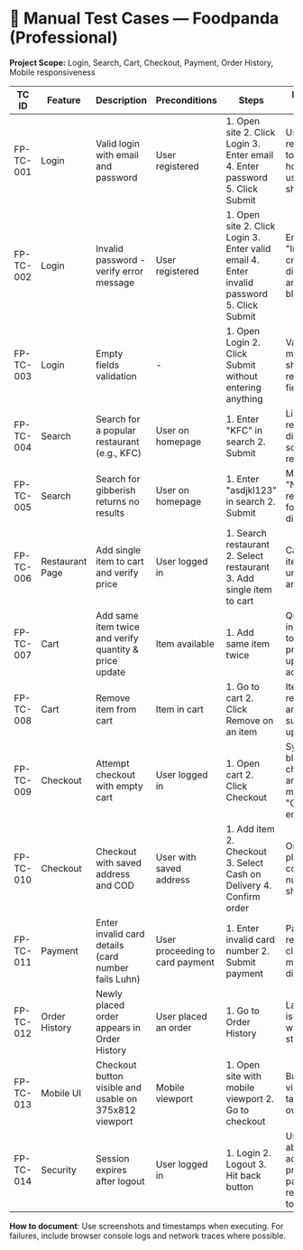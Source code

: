 # 🧾 Manual Test Cases — Foodpanda (Professional)

**Project Scope:** Login, Search, Cart, Checkout, Payment, Order History, Mobile responsiveness

| TC ID | Feature | Description | Preconditions | Steps | Expected Result | Status |
|-------|---------|-------------|---------------|-------|-----------------|--------|
| FP-TC-001 | Login | Valid login with email and password | User registered | 1. Open site 2. Click Login 3. Enter email 4. Enter password 5. Click Submit | User is redirected to homepage; user name shown | Pass |
| FP-TC-002 | Login | Invalid password - verify error message | User registered | 1. Open site 2. Click Login 3. Enter valid email 4. Enter invalid password 5. Click Submit | Error: "Invalid credentials" displayed and login blocked | Fail |
| FP-TC-003 | Login | Empty fields validation | - | 1. Open Login 2. Click Submit without entering anything | Validation messages shown for required fields | Pass |
| FP-TC-004 | Search | Search for a popular restaurant (e.g., KFC) | User on homepage | 1. Enter "KFC" in search 2. Submit | List of KFC restaurants displayed sorted by relevance | Pass |
| FP-TC-005 | Search | Search for gibberish returns no results | User on homepage | 1. Enter "asdjkl123" in search 2. Submit | Message "No restaurants found" displayed | Pass |
| FP-TC-006 | Restaurant Page | Add single item to cart and verify price | User logged in | 1. Search restaurant 2. Select restaurant 3. Add single item to cart | Cart shows item, correct unit price and subtotal | Pass |
| FP-TC-007 | Cart | Add same item twice and verify quantity & price update | Item available | 1. Add same item twice | Quantity increments to 2; total price updated accordingly | Fail |
| FP-TC-008 | Cart | Remove item from cart | Item in cart | 1. Go to cart 2. Click Remove on an item | Item removed and cart subtotal updated | Pass |
| FP-TC-009 | Checkout | Attempt checkout with empty cart | User logged in | 1. Open cart 2. Click Checkout | System blocks checkout and shows message "Cart is empty" | Pass |
| FP-TC-010 | Checkout | Checkout with saved address and COD | User with saved address | 1. Add item 2. Checkout 3. Select Cash on Delivery 4. Confirm order | Order placed; confirmation number shown | Pass |
| FP-TC-011 | Payment | Enter invalid card details (card number fails Luhn) | User proceeding to card payment | 1. Enter invalid card number 2. Submit payment | Payment rejected; clear error message displayed | Pass |
| FP-TC-012 | Order History | Newly placed order appears in Order History | User placed an order | 1. Go to Order History | Latest order is visible with correct status | Fail |
| FP-TC-013 | Mobile UI | Checkout button visible and usable on 375x812 viewport | Mobile viewport | 1. Open site with mobile viewport 2. Go to checkout | Button visible and tappable; no overlap | Pass |
| FP-TC-014 | Security | Session expires after logout | User logged in | 1. Login 2. Logout 3. Hit back button | User is not able to access protected pages; redirected to login | Pass |

**How to document**: Use screenshots and timestamps when executing. For failures, include browser console logs and network traces where possible.